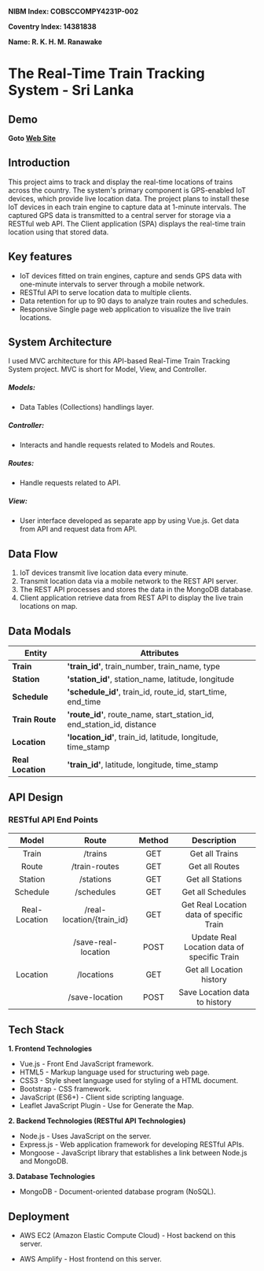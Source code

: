 **NIBM Index: COBSCCOMPY4231P-002**

**Coventry Index: 14381838**

**Name: R. K. H. M. Ranawake**

# The Real-Time Train Tracking System - Sri Lanka

## Demo
**Goto [Web Site](https://www.livetrainlocation.xyz/)**

## Introduction
This project aims to track and display the real-time locations of trains across the country. The system's primary component is GPS-enabled IoT devices, which provide live location data. The project plans to install these IoT devices in each train engine to capture data at 1-minute intervals. The captured GPS data is transmitted to a central server for storage via a RESTful web API. The Client application (SPA) displays the real-time train location using that stored data.

## Key features
* IoT devices fitted on train engines, capture and sends GPS data with one-minute intervals to server through a mobile network.
* RESTful API to serve location data to multiple clients.
* Data retention for up to 90 days to analyze train routes and schedules.
* Responsive Single page web application to visualize the live train locations.

## System Architecture
I used MVC architecture for this API-based Real-Time Train Tracking System project. MVC is short for Model, View, and Controller.

##### Models:
* Data Tables (Collections) handlings layer.

##### Controller:
* Interacts and handle requests related to Models and Routes.

##### Routes:
* Handle requests related to API.

##### View:
* User interface developed as separate app by using Vue.js. Get data from API and request data from API.

## Data Flow
1.	IoT devices transmit live location data every minute.
2.	Transmit location data via a mobile network to the REST API server.
3.	The REST API processes and stores the data in the MongoDB database.
4.	Client application retrieve data from REST API to display the live train locations on map.

## Data Modals

| **Entity**        | **Attributes**                                                   |
|-------------------|------------------------------------------------------------------|
| **Train**         | **'train_id'**, train_number, train_name, type                         |
| **Station**       | **'station_id'**, station_name, latitude, longitude                    |
| **Schedule**      | **'schedule_id'**, train_id, route_id, start_time, end_time            |
| **Train Route**   | **'route_id'**, route_name, start_station_id, end_station_id, distance |
| **Location**      | **'location_id'**, train_id, latitude, longitude, time_stamp           |
| **Real Location** | **'train_id'**, latitude, longitude, time_stamp                        |

## API Design

### RESTful API End Points

| **Model**     | **Route**                 | **Method** | **Description**                             |
|:-------------:|:-------------------------:|:----------:|:-------------------------------------------:|
| Train         | /trains                   | GET        | Get all Trains                              |
| Route         | /train-routes             | GET        | Get all Routes                              |
| Station       | /stations                 | GET        | Get all Stations                            |
| Schedule      | /schedules                | GET        | Get all Schedules                           |
| Real-Location | /real-location/{train_id} | GET        | Get Real Location data of specific Train    |
|               | /save-real-location       | POST       | Update Real Location data of specific Train |
| Location      | /locations                | GET        | Get all Location history                    |
|               | /save-location            | POST       | Save Location data to history               |


## Tech Stack

**1. Frontend Technologies**
- Vue.js - Front End JavaScript framework.
- HTML5 - Markup language used for structuring web page.
- CSS3 - Style sheet language used for styling of a HTML document.
- Bootstrap - CSS framework.
- JavaScript (ES6+) - Client side scripting language.
- Leaflet JavaScript Plugin - Use for Generate the Map.

**2. Backend Technologies (RESTful API Technologies)**
- Node.js - Uses JavaScript on the server.
- Express.js - Web application framework for developing RESTful APIs.
- Mongoose - JavaScript library that establishes a link between Node.js and MongoDB.

**3. Database Technologies**
- MongoDB -  Document-oriented database program (NoSQL).

## Deployment

- AWS EC2 (Amazon Elastic Compute Cloud) - Host backend on this server.

- AWS Amplify - Host frontend on this server.
